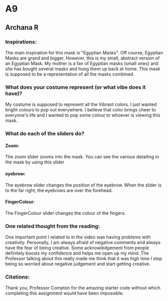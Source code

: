 # A9
## Archana R

### Inspirations:
The main inspiration for this mask is "Egyptian Masks". Off course, Egyptian Masks are grand and bigger. However, this is my small, abstract version of an Egyptian Mask. My mother is a fan of Egyptian masks (small ones) and she has bought several masks and hung them up back at home. This mask is supposed to be a representation of all the masks combined. 

### What does your costume represent (or what vibe does it have)?
My costume is supposed to represent all the Vibrant colors. I just wanted bright colours to pop out everywhere. I believe that color brings cheer to everyone's life and I wanted to pop some colour to whoever is viewing this mask. 

### What do each of the sliders do?

#### Zoom: 

The zoom slider zooms into the mask. You can see the various detailing in the mask by using this slider

#### eyebrow:

The eyebrow slider changes the position of the eyebrow. When the slider is to the far right, the eyebrows are over the forehead.

#### FingerColour:

The FingerColour slider changes the colour of the fingers. 

### One related thought from the reading:
 One important point I related to in the video was having problems with creativity. Personally, I am always afraid of negative comments and always have the fear of being creative. Some acknowledgement from people definitely boosts my confidence and helps me open up my mind. The Professor talking about this really made me think that it was high time I stop being so worried about negative judgement and start getting creative. 


### Citations:

Thank you, Professor Compton for the amazing starter code without which completing this assignment would have been impossible. 
